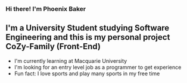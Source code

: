 ### Hi there! I'm Phoenix Baker

## I'm a University Student studying Software Engineering and this is my personal project CoZy-Family (Front-End)

- I'm currently learning at Macquarie University
- I'm looking for an entry level job as a programmer to get experience
- Fun fact: I love sports and play many sports in my free time
